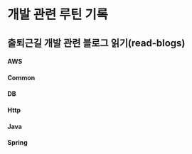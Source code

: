 # 개발 관련 루틴 기록

## 출퇴근길 개발 관련 블로그 읽기(read-blogs)
#### AWS
#### Common
#### DB
#### Http
#### Java
#### Spring